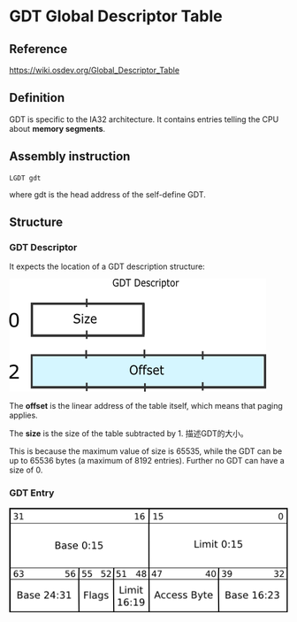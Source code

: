 # GDT Global Descriptor Table

## Reference 
https://wiki.osdev.org/Global_Descriptor_Table

## Definition
GDT is specific to the IA32 architecture. It contains entries telling the CPU about **memory segments**.

## Assembly instruction
```
LGDT gdt
```
where gdt is the head address of the self-define GDT.

## Structure

### GDT Descriptor
It expects the location of a GDT description structure:

![alt text](./images/Gdtr.png)

The **offset** is the linear address of the table itself, which means that paging applies.

The **size** is the size of the table subtracted by 1.
描述GDT的大小。

This is because the maximum value of size is 65535, while the GDT can be up to 65536 bytes (a maximum of 8192 entries). Further no GDT can have a size of 0.

### GDT Entry

![alt text](./images/GDT_Entry.png)


